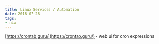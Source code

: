 ```yaml
---
title: Linux Services / Automation
date: 2018-07-28
tags:
- nix
---
```


[https://crontab.guru/](https://crontab.guru/) - web ui for cron expressions

